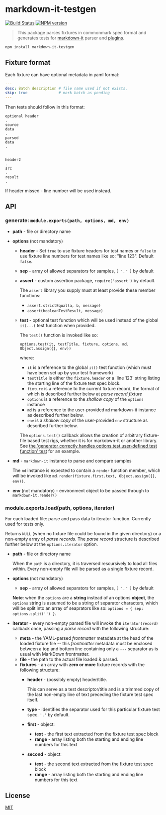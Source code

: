 # markdown-it-testgen

[![Build Status](https://img.shields.io/travis/markdown-it/markdown-it-testgen/master.svg?style=flat)](https://travis-ci.org/markdown-it/markdown-it-testgen)
[![NPM version](https://img.shields.io/npm/v/markdown-it-testgen.svg?style=flat)](https://www.npmjs.org/package/markdown-it-testgen)


> This package parses fixtures in commonmark spec format and generates tests for
[markdown-it](https://github.com/markdown-it/markdown-it) parser and
[plugins](https://www.npmjs.org/browse/keyword/markdown-it-plugin).


```bash
npm install markdown-it-testgen
```


## Fixture format

Each fixture can have optional metadata in yaml format:

```yaml
---
desc: Batch description # file name used if not exists.
skip: true              # mark batch as pending
---
```

Then tests should follow in this format:

```
optional header
.
source
data
.
parsed
data
.


header2
.
src
.
result
.
```

If header missed - line number will be used instead.


## API

### generate: `module.exports(path, options, md, env)`

- __path__ - file or directory name
- __options__ (not mandatory)
  - __header__ - Set `true` to use fixture headers for test names or `false` to use fixture line numbers for test names like so: "line 123". Default `false`. 
  - __sep__ - array of allowed separators for samples, `[ '.' ]` by default
  - __assert__ - custom assertion package, `require('assert')` by default.

    The `assert` library you supply must at least provide these member functions:

    + `assert.strictEqual(a, b, message)`
    + `assert(booleanTestResult, message)`

  - __test__ - optional test function which will be used instead of the global `it(...)` test function when provided.

    The `test()` function is invoked like so:

    `options.test(it, testTitle, fixture, options, md, Object.assign({}, env))`

    where:
    - `it` is a reference to the global `it()` test function (which must have been set up by your test framework)
    - `testTitle` is either the `fixture.header` or a 'line 123' string listing the starting line of the fixture test spec block.
    - `fixture` is a reference to the current fixture record, the format of which is described further below at *parse record fixture*
    - `options` is a reference to the *shallow copy* of the `options` instance
    - `md` is a reference to the user-provided `md` markdown-it instance as described further below.
    - `env` is a *shallow copy* of the user-provided `env` structure as described further below.  

    The `options.test()` callback allows the creation of arbitrary fixture-file based test rigs, whether it is for markdown-it or another library. See [the 'generator correctly handles options.test user-defined test function' test](test/test.js) for an example.

- __md__ - `markdown-it` instance to parse and compare samples

  The `md` instance is expected to contain a `render` function member, which will be invoked like `md.render(fixture.first.text, Object.assign({}, env))`.
- __env__ (not mandatory) - environment object to be passed through to `markdown-it.render()`


### module.exports.load(path, options, iterator)

For each loaded file: parse and pass data to iterator function. 
Currently used for tests only.

Returns `NULL` (when no fixture file could be found in the given directory) or a non-empty array of *parse records*.
The *parse record* structure is described further below at the `options.iterator` option.

- __path__ - file or directory name

  When the `path` is a directory, it is traversed rescursively to load all files within. 
  Every non-empty file will be parsed as a single fixture record.
- __options__ (not mandatory)
  - __sep__ - array of allowed separators for samples, `[ '.' ]` by default

  **Note**: when the `options` are a **string** instead of an options **object**, the `options` string is assumed to be a string of separator characters, which will be split into an array of seaprators like so: `options = { sep: options.split('') }`.

- __iterator__ - every non-empty parsed file will invoke the `iterator(record)` callback once, passing 
  a *parse record* with the following structure:

  - __meta__ - the YAML-parsed *frontmatter* metadata at the head of the loaded fixture file -- this *frontmatter* metadata must be enclosed between a top and bottom line containing only a `---` separator as is usual with MarkDown frontmatter.
  - __file__ - the path to the actual file loaded & parsed.
  - __fixtures__ - an array with **zero or more** fixture records with the following structure:
    + __header__ - (possibly empty) header/title.
    
      This can serve as a test descriptor/title and is a trimmed copy of the last non-empty line of text preceding the fixture test spec itself.
    + __type__ - identifies the separator used for this particular fixture test spec. `'.'` by default.
    + __first__ - object:
      + __text__ - the first text extracted from the fixture test spec block
      + __range__ - array listing both the starting and ending line numbers for this text
    + __second__ - object:
      + __text__ - the second text extracted from the fixture test spec block
      + __range__ - array listing both the starting and ending line numbers for this text


## License

[MIT](https://github.com/markdown-it/markdown-it-testgen/blob/master/LICENSE)


